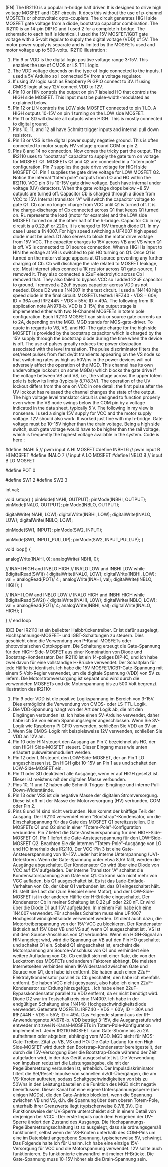 (EN) The IR2110 is a popular h-bridge half driver. It is designed to drive high voltage MOSFET and IGBT circuits. It does this without the use of p-channel MOSFETs or photovoltaic opto-couplers. The circuit generates HIGH side MOSFET gate voltage from a diode, bootstrap capacitor combination. The IR2110 is an 14-pin DIP IC and I used 2 for a complete h-bridge. The schematic to each half is identical. I used the 15V MOSFET/IGBT gate voltage with a 5-volt regular to supply the digital voltage (VDD) of 5V. The motor power supply is separate and is limited by the MOSFETs used and motor voltage up to 500-volts. IR2110 illustration :
1) Pin 9 or VDD is the digital logic positive voltage range 3-15V. This enables the use of CMOS or LS TTL logic.
2) The VDD voltage depends on the type of logic connected to the inputs. I used a 5V Arduino so I connected 5V from a voltage regulator.
3) If using 3V logic such as Raspberry Pi GPIO connect to 3V. If using CMOS logic at say 12V connect VDD to 12V.
4) Pin 10 or HIN controls the output on pin 7 labeled HO that controls the HIGH side MOSFET. This input must be pulse-width-modulated as explained below.
5) Pin 12 or LIN controls the LOW side MOSFET connected to pin 1 LO. A HIGH outputs 10-15V on pin 1 turning on the LOW side MOSFET.
6) Pin 11 or SD will disable all outputs when HIGH. This is mostly connected to digital ground.
7) Pins 10, 11, and 12 all have Schmitt trigger inputs and internal pull down resistors.
8) Pin 13 or VSS is the digital power supply negative ground. This is often connected to motor supply HV voltage ground COM or pin 2.
9) Pins 8 and 14 no connection.
Now comes the tricky part the output. The IR2110 uses to "bootstrap" capacitor to supply the gate turn on voltage for MOSFET Q1. MOSFETs Q1 and Q2 are connected in a "totem pole" configuration. Pin 7 supplies the gate drive voltage for HIGH side MOSFET Q1. Pin 1 supplies the gate drive voltage for LOW MOSFET Q2. Notice the internal "totem pole" outputs from LO and HO within the IR2110. VCC pin 3 is 10-15V gate drive voltage. Each have internal under voltage (UV) detectors. When the gate voltage drops below ~8.5V outputs are turned off. Capacitor Cb is charged through a diode from VCC to 15V. Internal transistor "A" will switch the capacitor voltage to gate Q1. Cb can no longer charge from VCC until Q1 is turned off. It is the charge-discharge of Cb connected across Q1 that keeps Q1 turned on. RL represents the load (motor for example) and the LOW side MOSFET turned on at the other half of the h-bridge. Capacitor Cb in my circuit is a 0.22uF or 220n. It is charged to 15V through diode D1. In my case I used a 1N4007. For high speed switching a UF4007 high speed diode must be used. D1 also serves to block the motor drive voltage from 15V VCC. The capacitor charges to 15V across VB and VS when Q1 is off. VS is connected to Q1 source connection. When a HIGH is input to HIN the voltage at VB is switched to pin HO turning on Q1. Once Q1 is turned on the motor voltage appears at Q1 source preventing any further charging of Cb. Cb will discharge the rate related to MOSFET leakage, etc. Most internet sites connect a 1K resistor across Q1 gate-source, I removed it. They also connected a 22uF electrolytic across Cb I removed that. They also failed to bypass VCC so I added 22uF capacitor to ground. I removed a 22uF bypass capacitor across VDD as not needed. Diode D2 was a 1N4007 in the test circuit. I used a 1N4148 high speed diode in the final circuit. MOSFETs tested: IRFZ40 - VDS = 60V; ID = 36A and IRFZ44N - VDS = 55V; ID = 49A. The following from IR application note AN978-b. VDD is 3-15V, the output stage is implemented either with two N-Channel MOSFETs in totem pole configuration. Each IR2110 MOSFET can sink or source gate currents up to 2A, depending on the MGD. MGD stands for MOS-gate-driver. To quote in regards to VB, VS, and HO: The gate charge for the high side MOSFET is provided by the bootstrap capacitor which is charged by the 15V supply through the bootstrap diode during the time when the device is off. The use of pulses greatly reduces the power dissipation associated with the level translation. The pulse discriminator filters the set/reset pulses from fast dv/dt transients appearing on the VS node so that switching rates as high as 50V/ns in the power devices will not adversely affect the operation of the MGD. This channel has its own undervoltage lockout ( on some MGDs) which blocks the gate drive if the voltage between VB and VS, i.e., the voltage across the upper totem pole is below its limits (typically 8.7/8.3V). The operation of the UV lockout differs from the one on VCC in one detail: the first pulse after the UV lockout has released the channel changes the state of the output. The high voltage level translator circuit is designed to function properly even when the VS node swings below the COM pin by a voltage indicated in the data sheet, typically 5 V. The following in my view is nonsense. I used a single 15V supply for VCC and the motor supply voltage. 12V should also work. It worked just fine with my h-bridge. Gate voltage must be 10-15V higher than the drain voltage. Being a high side switch, such gate voltage would have to be higher than the rail voltage, which is frequently the highest voltage available in the system. Code is here :

 #define INAHI 5 // pwm input A HI MOSFET
#define INBHI 6 // pwm input B HI MOSFET
#define INALO 7 // input A LO MOSFET 
#define INBLO 8 // input B LO MOSFET

#define POT 0

#define SW1 2
#define SW2 3

int val;

void setup() {
  pinMode(INAHI, OUTPUT);
  pinMode(INBHI, OUTPUT);
  pinMode(INALO, OUTPUT);
  pinMode(INBLO, OUTPUT);

  digitalWrite(INAHI, LOW);
  digitalWrite(INBHI, LOW);
  digitalWrite(INALO, LOW);
  digitalWrite(INBLO, LOW);

  pinMode(SW1, INPUT);
  pinMode(SW2, INPUT);

  pinMode(SW1, INPUT_PULLUP);
  pinMode(SW2, INPUT_PULLUP);
}

void loop() {

  analogWrite(INAHI, 0);
  analogWrite(INBHI, 0);
  
  // INAHI HIGH and INBLO HIGH
  // INALO LOW and INBHI LOW
  while (!digitalRead(SW1))   {
    digitalWrite(INALO, LOW);
    digitalWrite(INBHI, LOW);
    val = analogRead(POT)/ 4 ;
    analogWrite(INAHI, val);
    digitalWrite(INBLO, HIGH); 
  }

  // INAHI LOW and INBLO LOW
  // INALO HIGH and INBHI HIGH
  while (!digitalRead(SW2))   {
    digitalWrite(INAHI, LOW);
    digitalWrite(INBLO, LOW);
    val = analogRead(POT)/ 4;
    analogWrite(INBHI, val);
    digitalWrite(INALO, HIGH); 
  }

} // end loop


(DE)  Der IR2110 ist ein beliebter Halbbrückentreiber. Er ist dafür ausgelegt, Hochspannungs-MOSFET- und IGBT-Schaltungen zu steuern. Dies geschieht ohne die Verwendung von P-Kanal-MOSFETs oder photovoltaischen Optokopplern. Die Schaltung erzeugt die Gate-Spannung für den HIGH-Side-MOSFET aus einer Kombination von Diode und Bootstrap-Kondensator. Der IR2110 ist ein 14-poliges DIP-IC, und ich habe zwei davon für eine vollständige H-Brücke verwendet. Der Schaltplan für jede Hälfte ist identisch. Ich habe die 15V MOSFET/IGBT-Gate-Spannung mit einem 5-Volt-Regler verwendet, um die digitale Spannung (VDD) von 5V zu liefern. Die Motorstromversorgung ist separat und wird durch die verwendeten MOSFETs und die Motorspannung bis zu 500 Volt begrenzt. Illustration des IR2110: 
1) Pin 9 oder VDD ist die positive Logikspannung im Bereich von 3-15V. Dies ermöglicht die Verwendung von CMOS- oder LS-TTL-Logik.
2) Die VDD-Spannung hängt von der Art der Logik ab, die mit den Eingängen verbunden ist. Ich habe einen 5V-Arduino verwendet, daher habe ich 5V von einem Spannungsregler angeschlossen. Wenn Sie 3V-Logik wie Raspberry Pi GPIO verwenden, schließen Sie VDD an 3V an.
3) Wenn Sie CMOS-Logik mit beispielsweise 12V verwenden, schließen Sie VDD an 12V an.
4) Pin 10 oder HIN steuert den Ausgang an Pin 7, bezeichnet als HO, der den HIGH-Side-MOSFET steuert. Dieser Eingang muss wie unten erläutert pulsweitenmoduliert werden.
5) Pin 12 oder LIN steuert den LOW-Side-MOSFET, der an Pin 1 LO angeschlossen ist. Ein HIGH gibt 10-15V an Pin 1 aus und schaltet den LOW-Side-MOSFET ein.
6) Pin 11 oder SD deaktiviert alle Ausgänge, wenn er auf HIGH gesetzt ist. Dieser ist meistens mit der digitalen Masse verbunden.
7) Pins 10, 11 und 12 haben alle Schmitt-Trigger-Eingänge und interne Pull-Down-Widerstände.
8) Pin 13 oder VSS ist die negative Masse der digitalen Stromversorgung. Diese ist oft mit der Masse der Motorversorgung (HV) verbunden, COM oder Pin 2.
9) Pins 8 und 14 sind nicht verbunden.
Nun kommt der knifflige Teil: der Ausgang. Der IR2110 verwendet einen "Bootstrap"-Kondensator, um die Einschaltspannung für das Gate des MOSFET Q1 bereitzustellen. Die MOSFETs Q1 und Q2 sind in einer "Totem-Pole"-Konfiguration verbunden. Pin 7 liefert die Gate-Ansteuerspannung für den HIGH-Side-MOSFET Q1. Pin 1 liefert die Gate-Ansteuerspannung für den LOW-Side-MOSFET Q2. Beachten Sie die internen "Totem-Pole"-Ausgänge von LO und HO innerhalb des IR2110. Der VCC-Pin 3 ist eine Gate-Ansteuerspannung von 10-15V. Jeder hat interne Unterspannung (UV)-Detektoren. Wenn die Gate-Spannung unter etwa 8,5V fällt, werden die Ausgänge abgeschaltet. Der Kondensator Cb wird über eine Diode von VCC auf 15V aufgeladen. Der interne Transistor "A" schaltet die Kondensatorspannung zum Gate von Q1. Cb kann sich nicht mehr von VCC aufladen, bis Q1 ausgeschaltet ist. Es ist das Lade-Entlade-Verhalten von Cb, der über Q1 verbunden ist, das Q1 eingeschaltet hält. RL stellt die Last dar (zum Beispiel einen Motor), und der LOW-Side-MOSFET ist in der anderen Hälfte der H-Brücke eingeschaltet. Der Kondensator Cb in meiner Schaltung ist 0,22 µF oder 220 nF. Er wird über die Diode D1 auf 15V aufgeladen. In meinem Fall habe ich eine 1N4007 verwendet. Für schnelles Schalten muss eine UF4007 Hochgeschwindigkeitsdiode verwendet werden. D1 dient auch dazu, die Motortreiberspannung von der 15V-VCC zu blockieren. Der Kondensator lädt sich auf 15V über VB und VS auf, wenn Q1 ausgeschaltet ist . VS ist mit dem Source-Anschluss von Q1 verbunden. Wenn ein HIGH-Signal an HIN angelegt wird, wird die Spannung an VB auf den Pin HO geschaltet und schaltet Q1 ein. Sobald Q1 eingeschaltet ist, erscheint die Motorspannung am Source-Anschluss von Q1 und verhindert eine weitere Aufladung von Cb. Cb entlädt sich mit einer Rate, die von der Leckstrom des MOSFETs und anderen Faktoren abhängt. Die meisten Internetseiten verbinden einen 1K-Widerstand zwischen Gate und Source von Q1, den habe ich entfernt. Sie haben auch einen 22uF-Elektrolytkondensator parallel zu Cb geschaltet, den habe ich ebenfalls entfernt. Sie haben VCC nicht gebypasst, also habe ich einen 22uF-Kondensator zur Erdung hinzugefügt. . Ich habe einen 22uF-Bypasskondensator parallel zu VDD entfernt, da er nicht benötigt wird. Diode D2 war im Testschaltkreis eine 1N4007. Ich habe in der endgültigen Schaltung eine 1N4148-Hochgeschwindigkeitsdiode verwendet. Getestete MOSFETs: IRFZ40 - VDS = 60V; ID = 36A und IRFZ44N - VDS = 55V; ID = 49A. Das Folgende stammt aus der IR-Anwendungsnote AN978-b. VDD beträgt 3-15V, die Ausgangsstufe wird entweder mit zwei N-Kanal-MOSFETs in Totem-Pole-Konfiguration implementiert. Jeder IR2110 MOSFET kann Gate-Ströme bis zu 2A aufnehmen oder abgeben, abhängig vom MGD. MGD steht für MOS-Gate-Treiber. Zitat zu VB, VS und HO: Die Gate-Ladung für den High-Side-MOSFET wird durch den Bootstrap-Kondensator bereitgestellt, der durch die 15V-Versorgung über die Bootstrap-Diode während der Zeit aufgeladen wird, in der das Gerät ausgeschaltet ist. Die Verwendung von Impulsen reduziert die Leistungsabgabe, die mit der Pegelübersetzung verbunden ist, erheblich. Der Impulsdiskriminator filtert die Set/Reset-Impulse von schnellen dv/dt-Übergängen, die am VS-Knoten auftreten, sodass Schaltgeschwindigkeiten von bis zu 50V/ns in den Leistungsbauteilen die Funktion des MGD nicht negativ beeinflussen. Dieser Kanal hat eine eigene Unterspannungssperre (bei einigen MGDs), die den Gate-Antrieb blockiert, wenn die Spannung zwischen VB und VS, d.h. die Spannung über dem oberen Totem-Pole, unterhalb ihrer Grenzwerte liegt (typischerweise 8,7/8,3V). Die Funktionsweise der UV-Sperre unterscheidet sich in einem Detail von derjenigen bei VCC: : Der erste Impuls nach dem Freigeben der UV-Sperre ändert den Zustand des Ausgangs. Die Hochspannungs-Pegelübersetzungsschaltung ist so ausgelegt, dass sie ordnungsgemäß funktioniert, selbst wenn der VS-Knoten unterhalb des COM-Pins um eine im Datenblatt angegebene Spannung, typischerweise 5V, schwingt. Das Folgende halte ich für Unsinn.  Ich habe eine einzige 15V-Versorgung für VCC und die Motorspannung verwendet.  12V sollte auch funktionieren. Es funktionierte einwandfrei mit meiner H-Brücke. Die Gate-Spannung muss 10-15V höher als die Drain-Spannung sein. 
